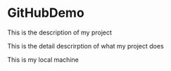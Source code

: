 # GitHubDemo
This is the description of my project 
<p> This is the detail descrirption of what my project does </p>
<p>This is my local machine</p>

